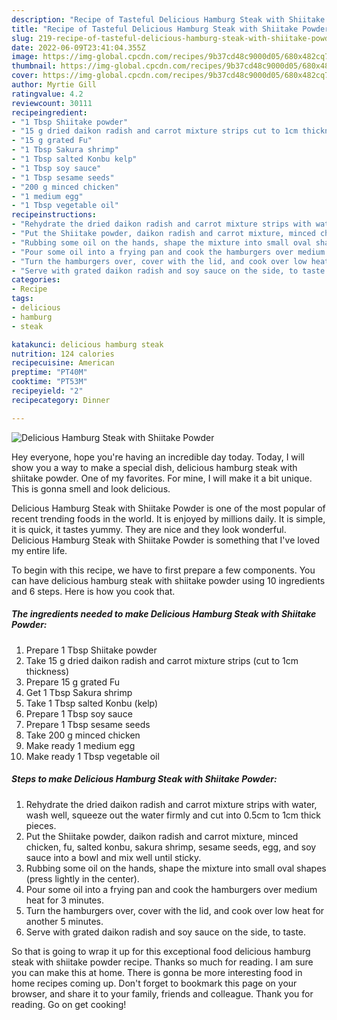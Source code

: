 ```yaml
---
description: "Recipe of Tasteful Delicious Hamburg Steak with Shiitake Powder"
title: "Recipe of Tasteful Delicious Hamburg Steak with Shiitake Powder"
slug: 219-recipe-of-tasteful-delicious-hamburg-steak-with-shiitake-powder
date: 2022-06-09T23:41:04.355Z
image: https://img-global.cpcdn.com/recipes/9b37cd48c9000d05/680x482cq70/delicious-hamburg-steak-with-shiitake-powder-recipe-main-photo.jpg
thumbnail: https://img-global.cpcdn.com/recipes/9b37cd48c9000d05/680x482cq70/delicious-hamburg-steak-with-shiitake-powder-recipe-main-photo.jpg
cover: https://img-global.cpcdn.com/recipes/9b37cd48c9000d05/680x482cq70/delicious-hamburg-steak-with-shiitake-powder-recipe-main-photo.jpg
author: Myrtie Gill
ratingvalue: 4.2
reviewcount: 30111
recipeingredient:
- "1 Tbsp Shiitake powder"
- "15 g dried daikon radish and carrot mixture strips cut to 1cm thickness"
- "15 g grated Fu"
- "1 Tbsp Sakura shrimp"
- "1 Tbsp salted Konbu kelp"
- "1 Tbsp soy sauce"
- "1 Tbsp sesame seeds"
- "200 g minced chicken"
- "1 medium egg"
- "1 Tbsp vegetable oil"
recipeinstructions:
- "Rehydrate the dried daikon radish and carrot mixture strips with water, wash well, squeeze out the water firmly and cut into 0.5cm to 1cm thick pieces."
- "Put the Shiitake powder, daikon radish and carrot mixture, minced chicken, fu, salted konbu, sakura shrimp, sesame seeds, egg, and soy sauce into a bowl and mix well until sticky."
- "Rubbing some oil on the hands, shape the mixture into small oval shapes (press lightly in the center)."
- "Pour some oil into a frying pan and cook the hamburgers over medium heat for 3 minutes."
- "Turn the hamburgers over, cover with the lid, and cook over low heat for another 5 minutes."
- "Serve with grated daikon radish and soy sauce on the side, to taste."
categories:
- Recipe
tags:
- delicious
- hamburg
- steak

katakunci: delicious hamburg steak 
nutrition: 124 calories
recipecuisine: American
preptime: "PT40M"
cooktime: "PT53M"
recipeyield: "2"
recipecategory: Dinner

---
```



![Delicious Hamburg Steak with Shiitake Powder](https://img-global.cpcdn.com/recipes/9b37cd48c9000d05/680x482cq70/delicious-hamburg-steak-with-shiitake-powder-recipe-main-photo.jpg)

Hey everyone, hope you're having an incredible day today. Today, I will show you a way to make a special dish, delicious hamburg steak with shiitake powder. One of my favorites. For mine, I will make it a bit unique. This is gonna smell and look delicious.

Delicious Hamburg Steak with Shiitake Powder is one of the most popular of recent trending foods in the world. It is enjoyed by millions daily. It is simple, it is quick, it tastes yummy. They are nice and they look wonderful. Delicious Hamburg Steak with Shiitake Powder is something that I've loved my entire life.




To begin with this recipe, we have to first prepare a few components. You can have delicious hamburg steak with shiitake powder using 10 ingredients and 6 steps. Here is how you cook that.

<!--inarticleads1-->

##### The ingredients needed to make Delicious Hamburg Steak with Shiitake Powder:

1. Prepare 1 Tbsp Shiitake powder
1. Take 15 g dried daikon radish and carrot mixture strips (cut to 1cm thickness)
1. Prepare 15 g grated Fu
1. Get 1 Tbsp Sakura shrimp
1. Take 1 Tbsp salted Konbu (kelp)
1. Prepare 1 Tbsp soy sauce
1. Prepare 1 Tbsp sesame seeds
1. Take 200 g minced chicken
1. Make ready 1 medium egg
1. Make ready 1 Tbsp vegetable oil




<!--inarticleads2-->

##### Steps to make Delicious Hamburg Steak with Shiitake Powder:

1. Rehydrate the dried daikon radish and carrot mixture strips with water, wash well, squeeze out the water firmly and cut into 0.5cm to 1cm thick pieces.
1. Put the Shiitake powder, daikon radish and carrot mixture, minced chicken, fu, salted konbu, sakura shrimp, sesame seeds, egg, and soy sauce into a bowl and mix well until sticky.
1. Rubbing some oil on the hands, shape the mixture into small oval shapes (press lightly in the center).
1. Pour some oil into a frying pan and cook the hamburgers over medium heat for 3 minutes.
1. Turn the hamburgers over, cover with the lid, and cook over low heat for another 5 minutes.
1. Serve with grated daikon radish and soy sauce on the side, to taste.




So that is going to wrap it up for this exceptional food delicious hamburg steak with shiitake powder recipe. Thanks so much for reading. I am sure you can make this at home. There is gonna be more interesting food in home recipes coming up. Don't forget to bookmark this page on your browser, and share it to your family, friends and colleague. Thank you for reading. Go on get cooking!

